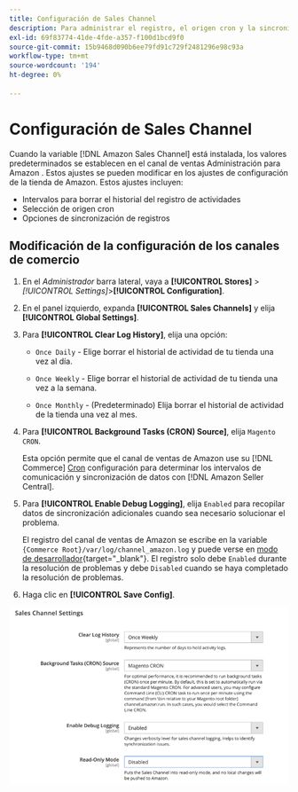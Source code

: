 ```yaml
---
title: Configuración de Sales Channel
description: Para administrar el registro, el origen cron y la sincronización para las funciones de canal de ventas de Amazon, actualice la configuración de comercio.
exl-id: 69f83774-41de-4fde-a357-f100d1bcd9f0
source-git-commit: 15b9468d090b6ee79fd91c729f2481296e98c93a
workflow-type: tm+mt
source-wordcount: '194'
ht-degree: 0%

---
```


# Configuración de Sales Channel

Cuando la variable [!DNL Amazon Sales Channel] está instalada, los valores predeterminados se establecen en el canal de ventas Administración para Amazon . Estos ajustes se pueden modificar en los ajustes de configuración de la tienda de Amazon. Estos ajustes incluyen:

- Intervalos para borrar el historial del registro de actividades
- Selección de origen cron
- Opciones de sincronización de registros

## Modificación de la configuración de los canales de comercio

1. En el _Administrador_ barra lateral, vaya a **[!UICONTROL Stores]** > _[!UICONTROL Settings]_>**[!UICONTROL Configuration]**.

1. En el panel izquierdo, expanda **[!UICONTROL Sales Channels]** y elija **[!UICONTROL Global Settings]**.

1. Para **[!UICONTROL Clear Log History]**, elija una opción:

   - `Once Daily` - Elige borrar el historial de actividad de tu tienda una vez al día.

   - `Once Weekly` - Elige borrar el historial de actividad de tu tienda una vez a la semana.

   - `Once Monthly` - (Predeterminado) Elija borrar el historial de actividad de la tienda una vez al mes.

1. Para **[!UICONTROL Background Tasks (CRON) Source]**, elija `Magento CRON`.

   Esta opción permite que el canal de ventas de Amazon use su [!DNL Commerce] [Cron](https://docs.magento.com/user-guide/system/cron.html) configuración para determinar los intervalos de comunicación y sincronización de datos con [!DNL Amazon Seller Central].

1. Para **[!UICONTROL Enable Debug Logging]**, elija `Enabled` para recopilar datos de sincronización adicionales cuando sea necesario solucionar el problema.

   El registro del canal de ventas de Amazon se escribe en la variable `{Commerce Root}/var/log/channel_amazon.log` y puede verse en [modo de desarrollador](https://docs.magento.com/user-guide/magento/installation-modes.html){target=&quot;_blank&quot;}. El registro solo debe `Enabled` durante la resolución de problemas y debe `Disabled` cuando se haya completado la resolución de problemas.

1. Haga clic en **[!UICONTROL Save Config]**.

![Ajustes de configuración de Sales Channel](assets/config-sales-channel-global-settings.png)
